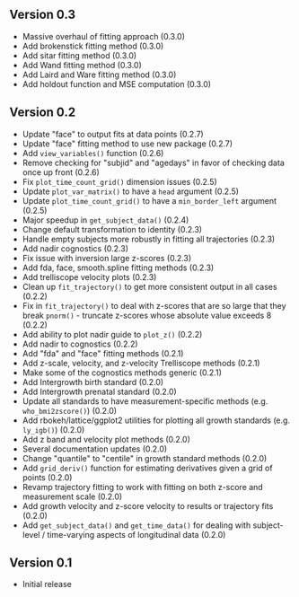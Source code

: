 Version 0.3
----------------------------------------------------------------------

- Massive overhaul of fitting approach (0.3.0)
- Add brokenstick fitting method (0.3.0)
- Add sitar fitting method (0.3.0)
- Add Wand fitting method (0.3.0)
- Add Laird and Ware fitting method (0.3.0)
- Add holdout function and MSE computation (0.3.0)

Version 0.2
----------------------------------------------------------------------

- Update "face" to output fits at data points (0.2.7)
- Update "face" fitting method to use new package (0.2.7)
- Add `view_variables()` function (0.2.6)
- Remove checking for "subjid" and "agedays" in favor of checking data once up front (0.2.6)
- Fix `plot_time_count_grid()` dimension issues (0.2.5)
- Update `plot_var_matrix()` to have a `head` argument (0.2.5)
- Update `plot_time_count_grid()` to have a `min_border_left` argument (0.2.5)
- Major speedup in `get_subject_data()` (0.2.4)
- Change default transformation to identity (0.2.3)
- Handle empty subjects more robustly in fitting all trajectories (0.2.3)
- Add nadir cognostics (0.2.3)
- Fix issue with inversion large z-scores (0.2.3)
- Add fda, face, smooth.spline fitting methods  (0.2.3)
- Add trelliscope velocity plots (0.2.3)
- Clean up `fit_trajectory()` to get more consistent output in all cases (0.2.2)
- Fix in `fit_trajectory()` to deal with z-scores that are so large that they break `pnorm()` - truncate z-scores whose absolute value exceeds 8 (0.2.2)
- Add ability to plot nadir guide to `plot_z()` (0.2.2)
- Add nadir to cognostics (0.2.2)
- Add "fda" and "face" fitting methods (0.2.1)
- Add z-scale, velocity, and z-velocity Trelliscope methods (0.2.1)
- Make some of the cognostics methods generic (0.2.1)
- Add Intergrowth birth standard (0.2.0)
- Add Intergrowth prenatal standard (0.2.0)
- Update all standards to have measurement-specific methods (e.g. `who_bmi2zscore()`) (0.2.0)
- Add rbokeh/lattice/ggplot2 utilities for plotting all growth standards (e.g. `ly_igb()`) (0.2.0)
- Add z band and velocity plot methods (0.2.0)
- Several documentation updates (0.2.0)
- Change "quantile" to "centile" in growth standard methods (0.2.0)
- Add `grid_deriv()` function for estimating derivatives given a grid of points (0.2.0)
- Revamp trajectory fitting to work with fitting on both z-score and measurement scale (0.2.0)
- Add growth velocity and z-score velocity to results or trajectory fits (0.2.0)
- Add `get_subject_data()` and `get_time_data()` for dealing with subject-level / time-varying aspects of longitudinal data (0.2.0)

Version 0.1
----------------------------------------------------------------------

- Initial release
